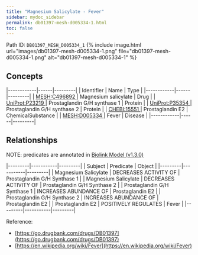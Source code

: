 ```yaml
---
title: "Magnesium Salicylate - Fever"
sidebar: mydoc_sidebar
permalink: db01397-mesh-d005334-1.html
toc: false 
---
```



Path ID: `DB01397_MESH_D005334_1`
{% include image.html url="images/db01397-mesh-d005334-1.png" file="db01397-mesh-d005334-1.png" alt="db01397-mesh-d005334-1" %}

## Concepts

|------------|------|---------|
| Identifier | Name | Type    |
|------------|------|---------|
| <a href="https://identifiers.org/MESH:C496892">MESH:C496892 </a> | Magnesium salicylate | Drug |
| <a href="https://identifiers.org/UniProt:P23219">UniProt:P23219 </a> | Prostaglandin G/H synthase 1 | Protein |
| <a href="https://identifiers.org/UniProt:P35354">UniProt:P35354 </a> | Prostaglandin G/H synthase 2 | Protein |
| <a href="https://identifiers.org/CHEBI:15551">CHEBI:15551 </a> | Prostaglandin E2 | ChemicalSubstance |
| <a href="https://identifiers.org/MESH:D005334">MESH:D005334 </a> | Fever | Disease |
|------------|------|---------|

## Relationships


NOTE: predicates are annotated in <a href="https://github.com/biolink/biolink-model/releases/tag/v1.3.0">Biolink Model (v1.3.0)</a>

|---------|-----------|---------|
| Subject | Predicate | Object  |
|---------|-----------|---------|
| Magnesium Salicylate | DECREASES ACTIVITY OF | Prostaglandin G/H Synthase 1 |
| Magnesium Salicylate | DECREASES ACTIVITY OF | Prostaglandin G/H Synthase 2 |
| Prostaglandin G/H Synthase 1 | INCREASES ABUNDANCE OF | Prostaglandin E2 |
| Prostaglandin G/H Synthase 2 | INCREASES ABUNDANCE OF | Prostaglandin E2 |
| Prostaglandin E2 | POSITIVELY REGULATES | Fever |
|---------|-----------|---------|

Reference: 
  - [https://go.drugbank.com/drugs/DB01397](https://go.drugbank.com/drugs/DB01397)
  - [https://en.wikipedia.org/wiki/Fever](https://en.wikipedia.org/wiki/Fever)
